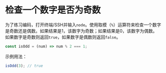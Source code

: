 # 检查一个数字是否为奇数

为了练习编码，打开终端/SSH并输入`node`。使用取模（`%`）运算符来检查一个数字是奇数还是偶数。如果结果是1，该数字为奇数；如果结果是0，该数字为偶数。如果数字是奇数则返回`true`，如果数字是偶数则返回`false`。

```js
const isOdd = (num) => num % 2 === 1;
```

示例用法：

```js
isOdd(3); // true
```
